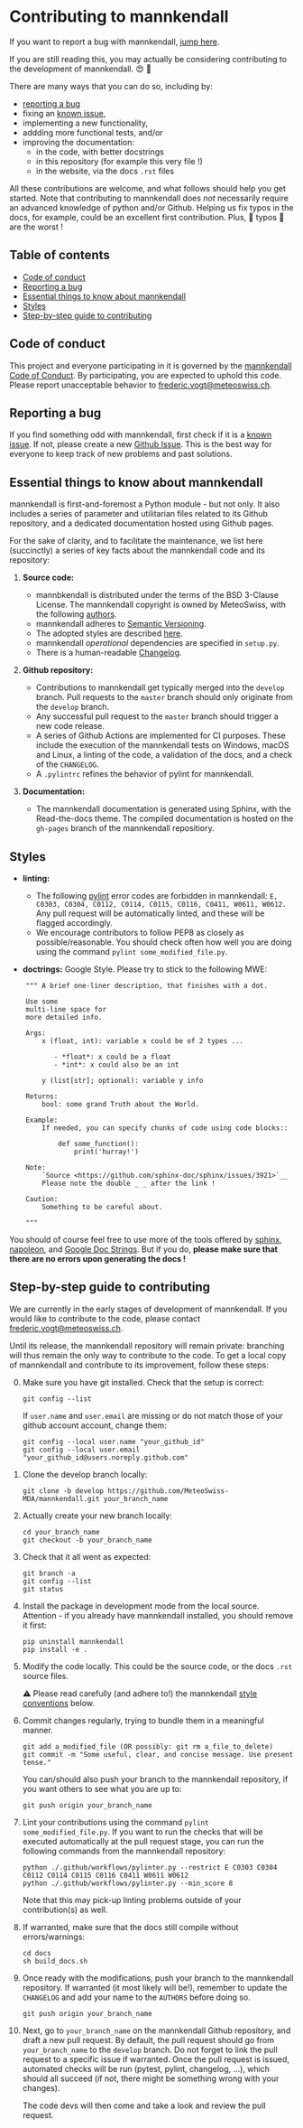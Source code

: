 # Contributing to mannkendall

If you want to report a bug with mannkendall, [jump here](#reporting-a-bug).

If you are still reading this, you may actually be considering contributing to the development of
mannkendall. :heart_eyes: :tada:

There are many ways that you can do so, including by:
- [reporting a bug](#reporting-a-bug)
- fixing an [known issue](https://github.com/MeteoSwiss-MDA/mannkendall/issues?q=is%3Aissue+),
- implementing a new functionality,
- addding more functional tests, and/or
- improving the documentation:
  * in the code, with better docstrings
  * in this repository (for example this very file !)
  * in the website, via the docs `.rst` files

All these contributions are welcome, and what follows should help you get started. Note that
contributing to mannkendall does *not* necessarily require an advanced knowledge of python and/or
Github. Helping us fix typos in the docs, for example, could be an excellent first contribution.
Plus, :anger: typos :anger: are the worst !

## Table of contents

- [Code of conduct](#code-of-conduct)
- [Reporting a bug](#reporting-a-bug)
- [Essential things to know about mannkendall](#essential-things-to-know-about-mannkendall)
- [Styles](#styles)
- [Step-by-step guide to contributing](#step-by-step-guide-to-contributing)

## Code of conduct

This project and everyone participating in it is governed by the
[mannkendall Code of Conduct](CODE_OF_CONDUCT.md). By participating, you are expected to uphold
this code. Please report unacceptable behavior to
[frederic.vogt@meteoswiss.ch](mailto:frederic.vogt@meteoswiss.ch).

## Reporting a bug

If you find something odd with mannkendall, first check if it is a
[known issue](https://github.com/MeteoSwiss-MDA/mannkendall/issues?q=is%3Aissue+). If not, please
create a new [Github Issue](https://github.com/MeteoSwiss-MDA/mannkendall/issues). This is the best
way for everyone to keep track of new problems and past solutions.

## Essential things to know about mannkendall
mannkendall is first-and-foremost a Python module - but not only. It also includes a series of
parameter and utilitarian files related to its Github repository, and a dedicated documentation
hosted using Github pages.

For the sake of clarity, and to facilitate the maintenance, we list here (succinctly) a series of
key facts about the mannkendall code and its repository:

1. **Source code:**
   * mannbkendall is distributed under the terms of the BSD 3-Clause License. The mannkendall
    copyright is owned by MeteoSwiss, with the following [authors](AUTHORS).
   * mannkendall adheres to [Semantic Versioning](https://semver.org/spec/v2.0.0.html).
   * The adopted styles are described [here](#styles).
   * mannkendall *operational* dependencies are specified in `setup.py`.
   * There is a human-readable [Changelog](CHANGELOG).

2. **Github repository:**
   * Contributions to mannkendall get typically merged into the `develop` branch. Pull requests to
     the `master` branch should only originate from the `develop` branch.
   * Any successful pull request to the `master` branch should trigger a new code release.
   * A series of Github Actions are implemented for CI purposes. These include the execution of
     the mannkendall tests on Windows, macOS and Linux, a linting of the code, a validation
     of the docs, and a check of the `CHANGELOG`.
   * A `.pylintrc` refines the behavior of pylint for mannkendall.

3. **Documentation:**
   * The mannkendall documentation is generated using Sphinx, with the Read-the-docs theme. The
     compiled documentation is hosted on the `gh-pages` branch of the mannkendall repositiory.

## Styles

- **linting:**
  * The following [pylint](https://www.pylint.org/) error codes are forbidden in mannkendall:
    ``E, C0303, C0304, C0112, C0114, C0115, C0116, C0411, W0611, W0612.`` Any pull request will be automatically linted, and these will be flagged accordingly.
  * We encourage contributors to follow PEP8 as closely as possible/reasonable. You should check
    often how well you are doing using the command `pylint some_modified_file.py`.

- **doctrings:** Google Style. Please try to stick to the following MWE:
```
    """ A brief one-liner description, that finishes with a dot.

    Use some
    multi-line space for
    more detailed info.

    Args:
        x (float, int): variable x could be of 2 types ...

           - *float*: x could be a float
           - *int*: x could also be an int

        y (list[str]; optional): variable y info

    Returns:
        bool: some grand Truth about the World.

    Example:
        If needed, you can specify chunks of code using code blocks::

            def some_function():
                print('hurray!')

    Note:
        `Source <https://github.com/sphinx-doc/sphinx/issues/3921>`__
        Please note the double _ _ after the link !

    Caution:
        Something to be careful about.

    """
```
You should of course feel free to use more of the tools offered by
[sphinx](https://www.sphinx-doc.org/en/master/),
[napoleon](https://www.sphinx-doc.org/en/master/usage/extensions/napoleon.html), and
[Google Doc Strings](https://www.sphinx-doc.org/en/master/usage/extensions/example_google.html#example-google). But if you do, **please make sure that there are no errors upon generating the docs !**

## Step-by-step guide to contributing

We are currently in the early stages of development of mannkendall. If you would like to contribute to the code, please contact [frederic.vogt@meteoswiss.ch](mailto:frederic.vogt@meteoswiss.ch).

Until its release, the mannkendall repository will remain private: branching will thus remain the
only way to contribute to the code. To get a local copy of mannkendall and contribute to its
improvement, follow these steps:

0. Make sure you have git installed. Check that the setup is correct:

       git config --list

   If `user.name` and `user.email` are missing or do not match those of your github account account,
   change them:

       git config --local user.name "your_github_id"
       git config --local user.email "your_github_id@users.noreply.github.com"

1. Clone the develop branch locally:

       git clone -b develop https://github.com/MeteoSwiss-MDA/mannkendall.git your_branch_name

2. Actually create your new branch locally:

       cd your_branch_name
       git checkout -b your_branch_name

3. Check that it all went as expected:

       git branch -a
       git config --list
       git status

4. Install the package in development mode from the local source. Attention - if you already
   have mannkendall installed, you should remove it first:

       pip uninstall mannkendall
       pip install -e .

5. Modify the code locally. This could be the source code, or the docs `.rst` source files.

   :warning: Please read carefully (and adhere to!) the mannkendall [style conventions](#styles)
             below.

6. Commit changes regularly, trying to bundle them in a meaningful manner.

       git add a_modified_file (OR possibly: git rm a_file_to_delete)
       git commit -m "Some useful, clear, and concise message. Use present tense."

   You can/should also push your branch to the mannkendall repository, if you want others to see
   what you are up to:

       git push origin your_branch_name

7. Lint your contributions using the command `pylint some_modified_file.py`. If you want to run the
   checks that will be executed automatically at the pull request stage, you can run the following
   commands from the mannkendall repository:

       python ./.github/workflows/pylinter.py --restrict E C0303 C0304 C0112 C0114 C0115 C0116 C0411 W0611 W0612
       python ./.github/workflows/pylinter.py --min_score 8

    Note that this may pick-up linting problems outside of your contribution(s) as well.

8. If warranted, make sure that the docs still compile without errors/warnings:

       cd docs
       sh build_docs.sh

7. Once ready with the modifications, push your branch to the mannkendall repository. If warranted
   (it most likely will be!), remember to update the `CHANGELOG` and add your name to the `AUTHORS`
   before doing so.

       git push origin your_branch_name

9. Next, go to `your_branch_name` on the mannkendall Github repository, and draft a new pull
   request. By default, the pull request should go from `your_branch_name` to the `develop` branch.
   Do not forget to link the pull request to a specific issue if warranted. Once the
   pull request is issued, automated checks will be run (pytest, pylint, changelog, ...), which
   should all succeed (if not, there might be something wrong with your changes).

   The code devs will then come and take a look and review the pull request.
